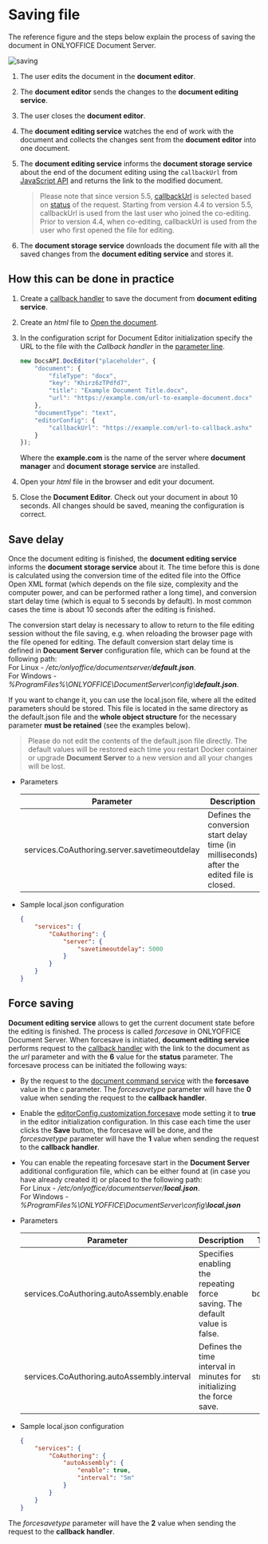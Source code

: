 # Saving file

The reference figure and the steps below explain the process of saving the document in ONLYOFFICE Document Server.

![saving](https://api.onlyoffice.com/content/img/editor/saving.jpg)

1. The user edits the document in the **document editor**.

2. The **document editor** sends the changes to the **document editing service**.

3. The user closes the **document editor**.

4. The **document editing service** watches the end of work with the document and collects the changes sent from the **document editor** into one document.

5. The **document editing service** informs the **document storage service** about the end of the document editing using the `callbackUrl` from [JavaScript API](https://api.onlyoffice.com/editors/basic) and returns the link to the modified document.

    >Please note that since version 5.5, [callbackUrl](https://api.onlyoffice.com/editors/config/editor#callbackUrl) is selected based on [status](https://api.onlyoffice.com/editors/callback#status) of the request. Starting from version 4.4 to version 5.5, callbackUrl is used from the last user who joined the co-editing. Prior to version 4.4, when co-editing, callbackUrl is used from the user who first opened the file for editing.

6. The **document storage service** downloads the document file with all the saved changes from the **document editing service** and stores it.

## How this can be done in practice

1. Create a [callback handler](https://api.onlyoffice.com/editors/callback) to save the document from **document editing service**.

2. Create an *html* file to [Open the document](https://api.onlyoffice.com/editors/open#apply).

3. In the configuration script for Document Editor initialization specify the URL to the file with the *Callback handler* in the [parameter line](https://api.onlyoffice.com/editors/config/editor#callbackUrl).

    ```js
    new DocsAPI.DocEditor("placeholder", {
        "document": {
            "fileType": "docx",
            "key": "Khirz6zTPdfd7",
            "title": "Example Document Title.docx",
            "url": "https://example.com/url-to-example-document.docx"
        },
        "documentType": "text",
        "editorConfig": {
            "callbackUrl": "https://example.com/url-to-callback.ashx"
        }
    });
    ```

    Where the **example.com** is the name of the server where **document manager** and **document storage service** are installed.

4. Open your *html* file in the browser and edit your document.

5. Close the **Document Editor**. Check out your document in about 10 seconds. All changes should be saved, meaning the configuration is correct.

## Save delay

Once the document editing is finished, the **document editing service** informs the **document storage service** about it. The time before this is done is calculated using the conversion time of the edited file into the Office Open XML format (which depends on the file size, complexity and the computer power, and can be performed rather a long time), and conversion start delay time (which is equal to 5 seconds by default). In most common cases the time is about 10 seconds after the editing is finished.

The conversion start delay is necessary to allow to return to the file editing session without the file saving, e.g. when reloading the browser page with the file opened for editing. The default conversion start delay time is defined in **Document Server** configuration file, which can be found at the following path:  
For Linux - */etc/onlyoffice/documentserver/**default.json***.  
For Windows - *%ProgramFiles%\ONLYOFFICE\DocumentServer\config\\**default.json***.

If you want to change it, you can use the local.json file, where all the edited parameters should be stored. This file is located in the same directory as the default.json file and the **whole object structure** for the necessary parameter **must be retained** (see the examples below).

>Please do not edit the contents of the default.json file directly. The default values will be restored each time you restart Docker container or upgrade **Document Server** to a new version and all your changes will be lost.

* Parameters

    Parameter | Description | Type | Example
    ----------| ----------- | ---- | -------
    services.CoAuthoring.server.savetimeoutdelay | Defines the conversion start delay time (in milliseconds) after the edited file is closed. | integer | 5000

* Sample local.json configuration

    ```json
    {
        "services": {
            "CoAuthoring": {
                "server": {
                    "savetimeoutdelay": 5000
                }
            }
        }
    }
    ```

## Force saving

**Document editing service** allows to get the current document state before the editing is finished. The process is called *forcesave* in ONLYOFFICE Document Server. When forcesave is initiated, **document editing service** performs request to the [callback handler](https://api.onlyoffice.com/editors/callback) with the link to the document as the *url* parameter and with the **6** value for the **status** parameter. The forcesave process can be initiated the following ways:

* By the request to the [document command service](https://api.onlyoffice.com/editors/command) with the **forcesave** value in the c parameter. The *forcesavetype* parameter will have the **0** value when sending the request to the **callback handler**.

* Enable the [editorConfig.customization.forcesave](https://api.onlyoffice.com/editors/config/editor/customization#forcesave) mode setting it to **true** in the editor initialization configuration. In this case each time the user clicks the **Save** button, the forcesave will be done, and the *forcesavetype* parameter will have the **1** value when sending the request to the **callback handler**.

* You can enable the repeating forcesave start in the **Document Server** additional configuration file, which can be either found at (in case you have already created it) or placed to the following path:  
For Linux - */etc/onlyoffice/documentserver/**local.json***.  
For Windows -      *%ProgramFiles%\ONLYOFFICE\DocumentServer\config\\**local.json***

* Parameters

    Parameter | Description | Type | Example
    --------- | ----------- | ---- | -------
    services.CoAuthoring.autoAssembly.enable | Specifies enabling the repeating force saving. The default value is false. | boolean | **false**
    services.CoAuthoring.autoAssembly.interval | Defines the time interval in minutes for initializing the force save. | string | 5m

* Sample local.json configuration

    ```json
    {
        "services": {
            "CoAuthoring": {
                "autoAssembly": {
                    "enable": true,
                    "interval": "5m"
                }
            }
        }
    }
    ```

The *forcesavetype* parameter will have the **2** value when sending the request to the **callback handler**.
